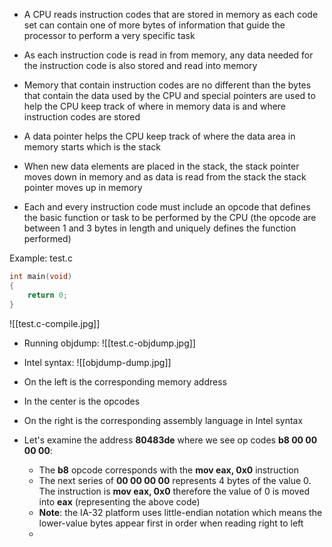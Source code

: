 - A CPU reads instruction codes that are stored in memory as each code set can contain one of more bytes of information that guide the processor to perform a very specific task
- As each instruction code is read in from memory, any data needed for the instruction code is also stored and read into memory
- Memory that contain instruction codes are no different than the bytes that contain the data used by the CPU and special pointers are used to help the CPU keep track of where in memory data is and where instruction codes are stored
- A data pointer helps the CPU keep track of where the data area in memory starts which is the stack
- When new data elements are placed in the stack, the stack pointer moves down in memory and as data is read from the stack the stack pointer moves up in memory

- Each and every instruction code must include an opcode that defines the basic function or task to be performed by the CPU (the opcode are between 1 and 3 bytes in length and uniquely defines the function performed)

Example: test.c
```c
int main(void)
{
	return 0;
}
```

![[test.c-compile.jpg]]

- Running objdump:
![[test.c-objdump.jpg]]

- Intel syntax:
![[objdump-dump.jpg]]

- On the left is the corresponding memory address
- In the center is the opcodes
- On the right is the corresponding assembly language in Intel syntax

- Let's examine the address **80483de** where we see op codes **b8 00 00 00 00**:
	- The **b8** opcode corresponds with the **mov eax, 0x0** instruction
	- The next series of **00 00 00 00** represents 4 bytes of the value 0. The instruction is **mov eax, 0x0** therefore the value of 0 is moved into **eax** (representing the above code)
	- **Note**: the IA-32 platform uses little-endian notation which means the lower-value bytes appear first in order when reading right to left
	- 
